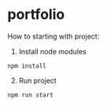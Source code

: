 # portfolio

How to starting with project:

1. Install node modules

```
npm install
```

2. Run project

```
npm run start